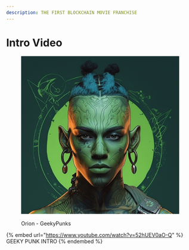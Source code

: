 ```yaml
---
description: THE FIRST BLOCKCHAIN MOVIE FRANCHISE
---
```


# Intro Video

<figure><img src=".gitbook/assets/orion-geekypunk.png" alt=""><figcaption><p>Orion - GeekyPunks</p></figcaption></figure>

{% embed url="https://www.youtube.com/watch?v=52hUEV0aO-Q" %}
GEEKY PUNK INTRO
{% endembed %}
